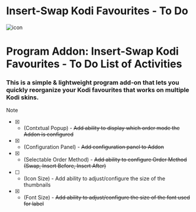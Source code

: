 # Insert-Swap Kodi Favourites - To Do
![icon](https://github.com/M-Borsch/OrderFavourtites/blob/master/icon.png)  

# Program Addon: Insert-Swap Kodi Favourites - To Do List of Activities

### This is a simple & lightweight program add-on that lets you quickly reorganize your Kodi favourites that works on multiple Kodi skins.
> [!NOTE]
> - [x] - (Contxtual Popup) - ~~Add ability to display which order mode the Addon is configured~~
>
> - [x] - (Configuration Panel) - ~~Add configuration panel to Addon~~
>
> - [x] - (Selectable Order Method) - ~~Add ability to configure Order Method (Swap, Insert Before, Insert After)~~
>
> - [ ] - (Icon Size) - Add ability to adjust/configure the size of the thumbnails
>
> - [x] - (Font Size) - ~~Add ability to adjust/configure the size of the font used for label~~ 

